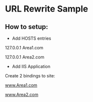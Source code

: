 URL Rewrite Sample
==============

How to setup:
--------------

- Add HOSTS entries

127.0.0.1 Area1.com

127.0.0.1 Area2.com

- Add IIS Application

Create 2 bindings to site: 

www.Area1.com 

www.Area2.com

